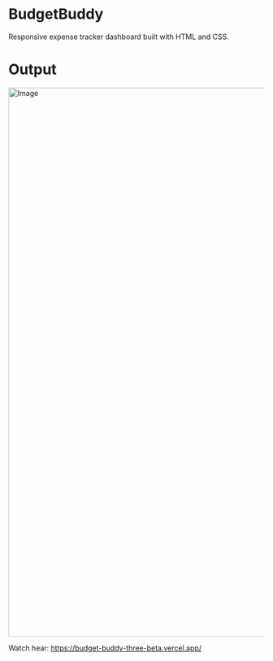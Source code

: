 # BudgetBuddy
Responsive expense tracker dashboard built with HTML and CSS.

# Output
<img width="1920" height="1080" alt="Image" src="https://github.com/user-attachments/assets/965224b9-3201-4f96-af7b-ca06f929c51b" />

Watch hear: https://budget-buddy-three-beta.vercel.app/
